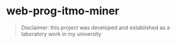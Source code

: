 # web-prog-itmo-miner
>Disclaimer: this project was developed and established as a laboratory work in my university 
